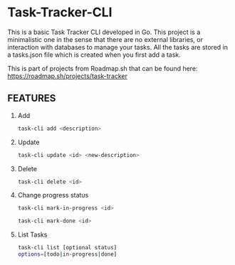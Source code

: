 # Task-Tracker-CLI
This is a basic Task Tracker CLI developed in Go. This project is a minimalistic one in the sense that there are no external libraries, or interaction with databases to manage your tasks. All the tasks are stored in a tasks.json file which is created when you first add a task.

This is part of projects from Roadmap.sh that can be found here: https://roadmap.sh/projects/task-tracker

## FEATURES
1. Add
   ```bash
   task-cli add <description>
   ```
2. Update
   ```bash
   task-cli update <id> <new-description>
   ```
4. Delete
   ```bash
   task-cli delete <id>
   ```
5. Change progress status
   ```bash
   task-cli mark-in-progress <id>
   ```
   ```bash
   task-cli mark-done <id>
   ```
6. List Tasks
   ```bash
   task-cli list [optional status]
   options=[todo|in-progress|done]
   ```


   
